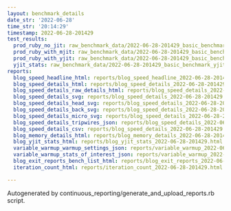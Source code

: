 ```yaml
---
layout: benchmark_details
date_str: '2022-06-28'
time_str: '20:14:29'
timestamp: 2022-06-28-201429
test_results:
  prod_ruby_no_jit: raw_benchmark_data/2022-06-28-201429_basic_benchmark_prod_ruby_no_jit.json
  prod_ruby_with_mjit: raw_benchmark_data/2022-06-28-201429_basic_benchmark_prod_ruby_with_mjit.json
  prod_ruby_with_yjit: raw_benchmark_data/2022-06-28-201429_basic_benchmark_prod_ruby_with_yjit.json
  yjit_stats: raw_benchmark_data/2022-06-28-201429_basic_benchmark_yjit_stats.json
reports:
  blog_speed_headline_html: reports/blog_speed_headline_2022-06-28-201429.html
  blog_speed_details_html: reports/blog_speed_details_2022-06-28-201429.html
  blog_speed_details_raw_details_html: reports/blog_speed_details_2022-06-28-201429.raw_details.html
  blog_speed_details_svg: reports/blog_speed_details_2022-06-28-201429.svg
  blog_speed_details_head_svg: reports/blog_speed_details_2022-06-28-201429.head.svg
  blog_speed_details_back_svg: reports/blog_speed_details_2022-06-28-201429.back.svg
  blog_speed_details_micro_svg: reports/blog_speed_details_2022-06-28-201429.micro.svg
  blog_speed_details_tripwires_json: reports/blog_speed_details_2022-06-28-201429.tripwires.json
  blog_speed_details_csv: reports/blog_speed_details_2022-06-28-201429.csv
  blog_memory_details_html: reports/blog_memory_details_2022-06-28-201429.html
  blog_yjit_stats_html: reports/blog_yjit_stats_2022-06-28-201429.html
  variable_warmup_warmup_settings_json: reports/variable_warmup_2022-06-28-201429.warmup_settings.json
  variable_warmup_stats_of_interest_json: reports/variable_warmup_2022-06-28-201429.stats_of_interest.json
  blog_exit_reports_bench_list_html: reports/blog_exit_reports_2022-06-28-201429.bench_list.html
  iteration_count_html: reports/iteration_count_2022-06-28-201429.html

---
```

Autogenerated by continuous_reporting/generate_and_upload_reports.rb script.
